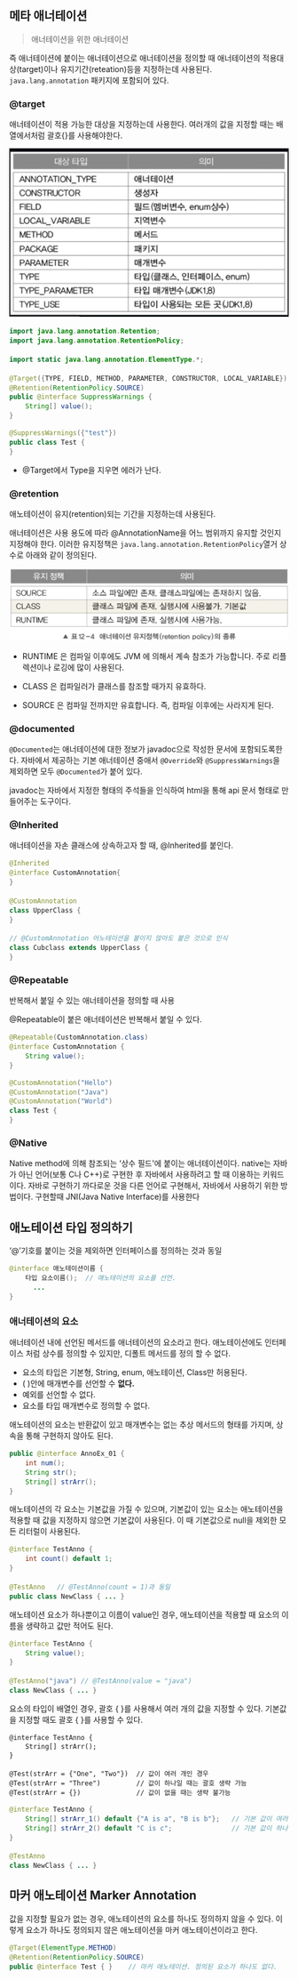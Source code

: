 ## 메타 애너테이션

> 애너테이션을 위한 애너테이션
>

즉 애너테이션에 붙이는 애너테이션으로 애너테이션을 정의할 때 애너테이션의 적용대상(target)이나 유지기간(reteation)등을 지정하는데 사용된다. `java.lang.annotation` 패키지에 포함되어 있다.

### @target

애너테이션이 적용 가능한 대상을 지정하는데 사용한다. 여러개의 값을 지정할 때는 배열에서처럼 괄호{}를 사용해야한다.

![img.png](img.png)

```java
import java.lang.annotation.Retention;
import java.lang.annotation.RetentionPolicy;

import static java.lang.annotation.ElementType.*;

@Target({TYPE, FIELD, METHOD, PARAMETER, CONSTRUCTOR, LOCAL_VARIABLE})
@Retention(RetentionPolicy.SOURCE)
public @interface SuppressWarnings {
    String[] value();
}
```

```java
@SuppressWarnings({"test"})
public class Test {
}
```
- @Target에서 Type을 지우면 에러가 난다.

### @retention

애노테이션이 유지(retention)되는 기간을 지정하는데 사용된다.

애너테이션은 사용 용도에 따라 @AnnotationName을 어느 범위까지 유지할 것인지 지정해야 한다. 이러한 유지정책은 `java.lang.annotation.RetentionPolicy`열거 상수로 아래와 같이 정의된다.

![img_1.png](img_1.png)

- RUNTIME 은 컴파일 이후에도 JVM 에 의해서 계속 참조가 가능합니다. 주로 리플렉션이나 로깅에 많이 사용된다.

- CLASS 은 컴파일러가 클래스를 참조할 때가지 유효하다.

- SOURCE 은 컴파일 전까지만 유효합니다. 즉, 컴파일 이후에는 사라지게 된다.

### **@documented**

`@Documented`는 애너테이션에 대한 정보가 javadoc으로 작성한 문서에 포함되도록한다. 자바에서 제공하는 기본 애너테이션 중애서 `@Override`와 `@SuppressWarnings`을 제외하면 모두 `@Documented`가 붙어 있다.

javadoc는 자바에서 지정한 형태의 주석들을 인식하여 html을 통해 api 문서 형태로 만들어주는 도구이다.



### @Inherited

애너테이션을 자손 클래스에 상속하고자 할 때, @Inherited를 붙인다.

```java
@Inherited
@interface CustomAnnotation{
}

@CustomAnnotation
class UpperClass {
}

// @CustomAnnotation 어노테이션을 붙이지 않아도 붙은 것으로 인식
class Cubclass extends UpperClass {
}
```

### @Repeatable

반복해서 붙일 수 있는 애너테이션을 정의할 때 사용

@Repeatable이 붙은 애너테이션은 반복해서 붙일 수 있다.

```java
@Repeatable(CustomAnnotation.class)
@interface CustomAnnotation {
    String value();
}
```

```java
@CustomAnnotation("Hello")
@CustomAnnotation("Java")
@CustomAnnotation("World")
class Test {
}
```

### @Native

Native method에 의해 참조되는 ‘상수 필드'에 붙이는 애너테이션이다.
native는 자바가 아닌 언어(보통 C나 C++)로 구현한 후 자바에서 사용하려고 할 때 이용하는 키워드이다.
자바로 구현하기 까다로운 것을 다른 언어로 구현해서, 자바에서 사용하기 위한 방법이다. 구현할때 JNI(Java Native Interface)를 사용한다


## **애노테이션 타입 정의하기**

‘@’기호를 붙이는 것을 제외하면 인터페이스를 정의하는 것과 동일

```java
@interface 애노테이션이름 {
    타입 요소이름();  // 애노테이션의 요소를 선언.
      ...
}
```

### 애너테이션의 요소

애너테이션 내에 선언된 메서드를 애너테이션의 요소라고 한다. 애노테이션에도 인터페이스 처럼 상수를 정의할 수 있지만, 디폴트 메서드를 정의 할 수 없다.

- 요소의 타입은 기본형, String, enum, 애노테이션, Class만 허용된다.
- ( )안에 매개변수를 선언할 수 **없다.**
- 예외를 선언할 수 없다.
- 요소를 타입 매개변수로 정의할 수 없다.

애노테이션의 요소는 반환값이 있고 매개변수는 없는 추상 메서드의 형태를 가지며, 상속을 통해 구현하지 않아도 된다.

```java
public @interface AnnoEx_01 {
    int num();
    String str();
    String[] strArr();
}
```

애노테이션의 각 요소는 기본값을 가질 수 있으며, 기본값이 있는 요소는 애노테이션을 적용할 때 값을 지정하지 않으면 기본값이 사용된다. 이 때 기본값으로 null을 제외한 모든 리터럴이 사용된다.

```java
@interface TestAnno {
    int count() default 1;
}

@TestAnno   // @TestAnno(count = 1)과 동일
public class NewClass { ... }
```

애노테이션 요소가 하나뿐이고 이름이 value인 경우, 애노테이션을 적용할 때 요소의 이름을 생략하고 값만 적어도 된다.

```java
@interface TestAnno {
    String value();
}

@TestAnno("java") // @TestAnno(value = "java")
class NewClass { ... }
```

요소의 타입이 배열인 경우, 괄호 { }를 사용해서 여러 개의 값을 지정할 수 있다. 기본값을 지정할 때도 괄호 { }를 사용할 수 있다.

```java1
@interface TestAnno {
    String[] strArr();
}

@Test(strArr = {"One", "Two"})  // 값이 여러 개인 경우
@Test(strArr = "Three")         // 값이 하나일 때는 괄호 생략 가능
@Test(strArr = {})              // 값이 없을 때는 생략 불가능
```

```java
@interface TestAnno {
    String[] strArr_1() default {"A is a", "B is b"};   // 기본 값이 여러 개인 경우
    String[] strArr_2() default "C is c";               // 기본 값이 하나인 경우
}

@TestAnno
class NewClass { ... }
```

## 마커 애노테이션 Marker Annotation

값을 지정할 필요가 없는 경우, 애노테이션의 요소를 하나도 정의하지 않을 수 있다. 이렇게 요소가 하나도 정의되지 않은 애노테이션을 마커 애노테이션이라고 한다.

```java
@Target(ElementType.METHOD)
@Retention(RetentionPolicy.SOURCE)
public @interface Test { }    // 마커 애노테이션. 정의된 요소가 하나도 없다.
```
